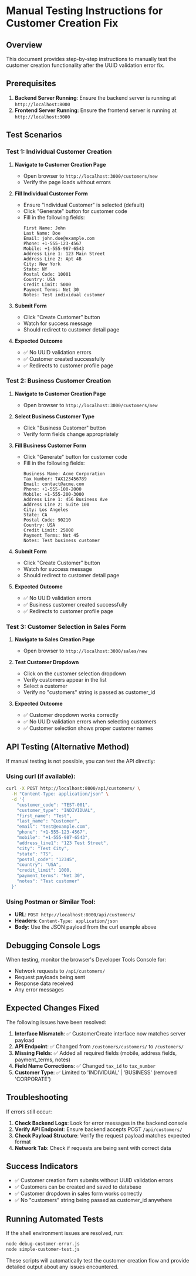 # Manual Testing Instructions for Customer Creation Fix

## Overview
This document provides step-by-step instructions to manually test the customer creation functionality after the UUID validation error fix.

## Prerequisites
1. **Backend Server Running**: Ensure the backend server is running at `http://localhost:8000`
2. **Frontend Server Running**: Ensure the frontend server is running at `http://localhost:3000`

## Test Scenarios

### Test 1: Individual Customer Creation

1. **Navigate to Customer Creation Page**
   - Open browser to `http://localhost:3000/customers/new`
   - Verify the page loads without errors

2. **Fill Individual Customer Form**
   - Ensure "Individual Customer" is selected (default)
   - Click "Generate" button for customer code
   - Fill in the following fields:
     ```
     First Name: John
     Last Name: Doe
     Email: john.doe@example.com
     Phone: +1-555-123-4567
     Mobile: +1-555-987-6543
     Address Line 1: 123 Main Street
     Address Line 2: Apt 4B
     City: New York
     State: NY
     Postal Code: 10001
     Country: USA
     Credit Limit: 5000
     Payment Terms: Net 30
     Notes: Test individual customer
     ```

3. **Submit Form**
   - Click "Create Customer" button
   - Watch for success message
   - Should redirect to customer detail page

4. **Expected Outcome**
   - ✅ No UUID validation errors
   - ✅ Customer created successfully
   - ✅ Redirects to customer profile page

### Test 2: Business Customer Creation

1. **Navigate to Customer Creation Page**
   - Open browser to `http://localhost:3000/customers/new`

2. **Select Business Customer Type**
   - Click "Business Customer" button
   - Verify form fields change appropriately

3. **Fill Business Customer Form**
   - Click "Generate" button for customer code
   - Fill in the following fields:
     ```
     Business Name: Acme Corporation
     Tax Number: TAX123456789
     Email: contact@acme.com
     Phone: +1-555-100-2000
     Mobile: +1-555-200-3000
     Address Line 1: 456 Business Ave
     Address Line 2: Suite 100
     City: Los Angeles
     State: CA
     Postal Code: 90210
     Country: USA
     Credit Limit: 25000
     Payment Terms: Net 45
     Notes: Test business customer
     ```

4. **Submit Form**
   - Click "Create Customer" button
   - Watch for success message
   - Should redirect to customer detail page

5. **Expected Outcome**
   - ✅ No UUID validation errors
   - ✅ Business customer created successfully
   - ✅ Redirects to customer profile page

### Test 3: Customer Selection in Sales Form

1. **Navigate to Sales Creation Page**
   - Open browser to `http://localhost:3000/sales/new`

2. **Test Customer Dropdown**
   - Click on the customer selection dropdown
   - Verify customers appear in the list
   - Select a customer
   - Verify no "customers" string is passed as customer_id

3. **Expected Outcome**
   - ✅ Customer dropdown works correctly
   - ✅ No UUID validation errors when selecting customers
   - ✅ Customer selection shows proper customer names

## API Testing (Alternative Method)

If manual testing is not possible, you can test the API directly:

### Using curl (if available):
```bash
curl -X POST http://localhost:8000/api/customers/ \
  -H "Content-Type: application/json" \
  -d '{
    "customer_code": "TEST-001",
    "customer_type": "INDIVIDUAL",
    "first_name": "Test",
    "last_name": "Customer",
    "email": "test@example.com",
    "phone": "+1-555-123-4567",
    "mobile": "+1-555-987-6543",
    "address_line1": "123 Test Street",
    "city": "Test City",
    "state": "TS",
    "postal_code": "12345",
    "country": "USA",
    "credit_limit": 1000,
    "payment_terms": "Net 30",
    "notes": "Test customer"
  }'
```

### Using Postman or Similar Tool:
- **URL**: `POST http://localhost:8000/api/customers/`
- **Headers**: `Content-Type: application/json`
- **Body**: Use the JSON payload from the curl example above

## Debugging Console Logs

When testing, monitor the browser's Developer Tools Console for:
- Network requests to `/api/customers/`
- Request payloads being sent
- Response data received
- Any error messages

## Expected Changes Fixed

The following issues have been resolved:

1. **Interface Mismatch**: ✅ CustomerCreate interface now matches server payload
2. **API Endpoint**: ✅ Changed from `/customers/customers/` to `/customers/`
3. **Missing Fields**: ✅ Added all required fields (mobile, address fields, payment_terms, notes)
4. **Field Name Corrections**: ✅ Changed `tax_id` to `tax_number`
5. **Customer Type**: ✅ Limited to 'INDIVIDUAL' | 'BUSINESS' (removed 'CORPORATE')

## Troubleshooting

If errors still occur:

1. **Check Backend Logs**: Look for error messages in the backend console
2. **Verify API Endpoint**: Ensure backend accepts POST `/api/customers/`
3. **Check Payload Structure**: Verify the request payload matches expected format
4. **Network Tab**: Check if requests are being sent with correct data

## Success Indicators

- ✅ Customer creation form submits without UUID validation errors
- ✅ Customers can be created and saved to database
- ✅ Customer dropdown in sales form works correctly
- ✅ No "customers" string being passed as customer_id anywhere

## Running Automated Tests

If the shell environment issues are resolved, run:
```bash
node debug-customer-error.js
node simple-customer-test.js
```

These scripts will automatically test the customer creation flow and provide detailed output about any issues encountered.